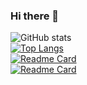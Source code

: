 ### Hi there 👋

<!--
**Sciencewolf/Sciencewolf** is a ✨ _special_ ✨ repository because its `README.md` (this file) appears on your GitHub profile.

Here are some ideas to get you started:

- 🔭 I’m currently working on ...
- 🌱 I’m currently learning ...
- 📫 How to reach me: ...
-->

![GitHub stats](https://github-readme-stats.vercel.app/api?username=sciencewolf&show_icons=true&theme=tokyonight)
<br>
[![Top Langs](https://github-readme-stats.vercel.app/api/top-langs/?username=sciencewolf&layout=compact)](https://github.com/sciencewolf/github-readme-stats)
<br>
[![Readme Card](https://github-readme-stats.vercel.app/api/pin/?username=sciencewolf&repo=codeeditor)](https://github.com/Sciencewolf/CodeEditor)
<br>
[![Readme Card](https://github-readme-stats.vercel.app/api/pin/?username=sciencewolf&repo=pozpp_beta)](https://github.com/Sciencewolf/pozpp_beta)
<br><br>
<!-- Profile views 
<img align="left" src="https://komarev.com/ghpvc/?username=sciencewolf&label=Profile%20Views%20&color=AC1F21&style=flat-square" alt="Sciencewolf">
-->
